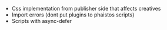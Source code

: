 - Css implementation from publisher side that affects creatives 
- Import errors (dont put plugins to phaistos scripts)
- Scripts with async-defer
